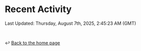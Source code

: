 # Recent Activity

<!--RECENT_ACTIVITY:start-->
<!--RECENT_ACTIVITY:end-->

<!--RECENT_ACTIVITY:last_update-->
Last Updated: Thursday, August 7th, 2025, 2:45:23 AM (GMT)
<!--RECENT_ACTIVITY:last_update_end-->

<br>

↩️ [Back to the home page](/README.md)
